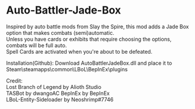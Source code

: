# Auto-Battler-Jade-Box  
Inspired by auto battle mods from Slay the Spire, this mod adds a Jade Box option that makes combats (semi)automatic.  
Unless you have cards or exhibits that require choosing the options, combats will be full auto.  
Spell Cards are activated when you're about to be defeated.

Installation(Github): Download AutoBattlerJadeBox.dll and place it to Steam\steamapps\common\LBoL\BepInEx\plugins

Credit:  
Lost Branch of Legend by Alioth Studio  
TASBot by dwangoAC
BepInEx by BepInEx  
LBoL-Entity-Sideloader by Neoshrimp#7746